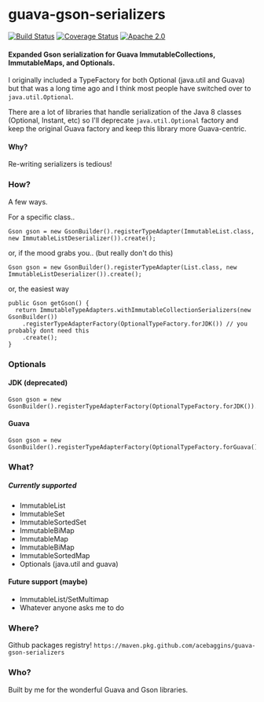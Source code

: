 # guava-gson-serializers
[![Build Status](https://travis-ci.com/acebaggins/guava-gson-serializers.svg?branch=master)](https://travis-ci.com/acebaggins/guava-gson-serializers)
[![Coverage Status](https://coveralls.io/repos/github/acebaggins/guava-gson-serializers/badge.svg?branch=master)](https://coveralls.io/github/acebaggins/guava-gson-serializers?branch=master)
[![Apache 2.0](https://img.shields.io/github/license/nebula-plugins/nebula-publishing-plugin.svg)](http://www.apache.org/licenses/LICENSE-2.0)


#### Expanded Gson serialization for Guava ImmutableCollections, ImmutableMaps, and Optionals.

I originally included a TypeFactory for both Optional (java.util and Guava) but that was a long time ago and I think
most people have switched over to `java.util.Optional`. 

There are a lot of libraries that handle serialization of the Java 8 classes (Optional, Instant, etc) so I'll 
deprecate `java.util.Optional` factory and keep the original Guava factory and keep this library more Guava-centric.

#### Why?
Re-writing serializers is tedious!

### How?

A few ways. 

For a specific class..

```
Gson gson = new GsonBuilder().registerTypeAdapter(ImmutableList.class, new ImmutableListDeserializer()).create();
```

or, if the mood grabs you.. (but really don't do this)
```
Gson gson = new GsonBuilder().registerTypeAdapter(List.class, new ImmutableListDeserializer()).create();
```

or, the easiest way
```
public Gson getGson() {
  return ImmutableTypeAdapters.withImmutableCollectionSerializers(new GsonBuilder())
    .registerTypeAdapterFactory(OptionalTypeFactory.forJDK()) // you probably dont need this
    .create();
}
```

### Optionals

#### JDK  (deprecated)
```
Gson gson = new GsonBuilder().registerTypeAdapterFactory(OptionalTypeFactory.forJDK()).create();
```

#### Guava
```
Gson gson = new GsonBuilder().registerTypeAdapterFactory(OptionalTypeFactory.forGuava()).create();
```


### What?

##### Currently supported

* ImmutableList
* ImmutableSet
* ImmutableSortedSet
* ImmutableBiMap
* ImmutableMap
* ImmutableBiMap
* ImmutableSortedMap 
* Optionals (java.util and guava)

#### Future support (maybe)

* ImmutableList/SetMultimap
* Whatever anyone asks me to do

### Where? 

Github packages registry!
`https://maven.pkg.github.com/acebaggins/guava-gson-serializers`

### Who? 

Built by me for the wonderful Guava and Gson libraries. 
